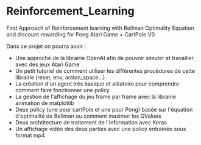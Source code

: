 # Reinforcement_Learning
First Approach of Reinforcement learning with Bellman Optimality Equation and discount rewarding for Pong Atari Game + CartPole V0

Dans ce projet on pourra avoir :
- Une approche de la librairie OpenAI afin de pouvoir simuler et travailler avec des jeux Atari Game
- Un petit tutoriel de comment utiliser les différentes procédures de cette librairie (reset, env, action_space...)
- La création d'un agent très basique et aléatoire pour comprendre comment faire fonctionner une policy
- La gestion de l'affichage du jeu frame par frame avec la librairie animation de matplotlib
- Deux policy (une pour cartPole et une pour Pong) basée sur l'équation d'optimalité de Bellman ou comment maximer les QValues
- Deux archtitecture de traitement de l'information avec Keras
- Un affichage vidéo des deux parties avec une policy entrainée sous format mp4
